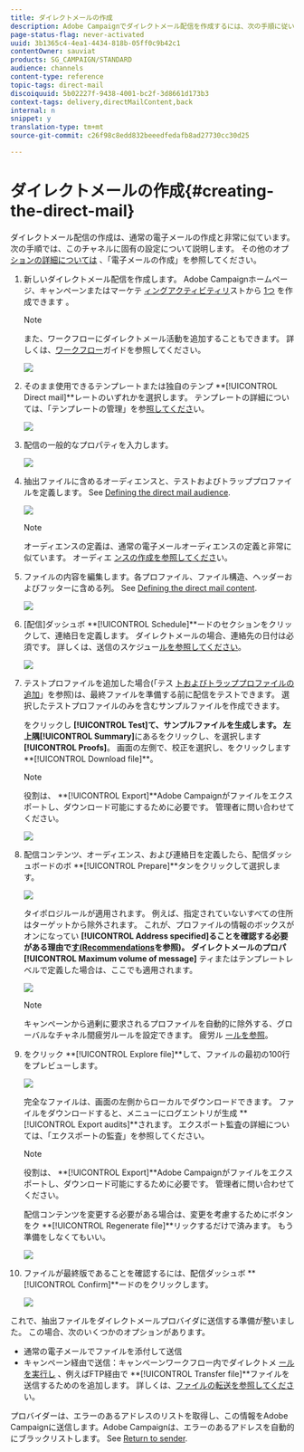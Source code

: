 ```yaml
---
title: ダイレクトメールの作成
description: Adobe Campaignでダイレクトメール配信を作成するには、次の手順に従います。
page-status-flag: never-activated
uuid: 3b1365c4-4ea1-4434-818b-05ff0c9b42c1
contentOwner: sauviat
products: SG_CAMPAIGN/STANDARD
audience: channels
content-type: reference
topic-tags: direct-mail
discoiquuid: 5b02227f-9438-4001-bc2f-3d8661d173b3
context-tags: delivery,directMailContent,back
internal: n
snippet: y
translation-type: tm+mt
source-git-commit: c26f98c8edd832beeedfedafb8ad27730cc30d25

---
```



# ダイレクトメールの作成{#creating-the-direct-mail}

ダイレクトメール配信の作成は、通常の電子メールの作成と非常に似ています。 次の手順では、このチャネルに固有の設定について説明します。 その他のオプ [ションの詳細については](../../channels/using/creating-an-email.md) 、「電子メールの作成」を参照してください。

1. 新しいダイレクトメール配信を作成します。 Adobe Campaignホームページ、キャンペーンまたはマーケテ [ィングアクティビティリ](../../start/using/interface-description.md#home-page)ストから [1つ](../../start/using/marketing-activities.md#creating-a-marketing-activity) を作成できます [](../../start/using/programs-and-campaigns.md#creating-a-campaign)。

   >[!NOTE]
   >
   >また、ワークフローにダイレクトメール活動を追加することもできます。 詳しくは、[ワークフロー](../../automating/using/direct-mail-delivery.md)ガイドを参照してください。

   ![](assets/direct_mail_1.png)

1. そのまま使用できるテンプレートまたは独自のテンプ **[!UICONTROL Direct mail]**レートのいずれかを選択します。 テンプレートの詳細については、「テンプレートの管理」を参[照してくださ](../../start/using/marketing-activity-templates.md)い。

   ![](assets/direct_mail_2.png)

1. 配信の一般的なプロパティを入力します。

   ![](assets/direct_mail_3.png)

1. 抽出ファイルに含めるオーディエンスと、テストおよびトラッププロファイルを定義します。 See [Defining the direct mail audience](../../channels/using/defining-the-direct-mail-audience.md).

   ![](assets/direct_mail_4.png)

   >[!NOTE]
   >
   >オーディエンスの定義は、通常の電子メールオーディエンスの定義と非常に似ています。 オーディエ [ンスの作成を参照してくださ](../../audiences/using/creating-audiences.md)い。

1. ファイルの内容を編集します。各プロファイル、ファイル構造、ヘッダーおよびフッターに含める列。 See [Defining the direct mail content](../../channels/using/defining-the-direct-mail-content.md).

   ![](assets/direct_mail_5.png)

1. [配信]ダッシュボ **[!UICONTROL Schedule]**ードのセクションをクリックして、連絡日を定義します。 ダイレクトメールの場合、連絡先の日付は必須です。 詳しくは、送信のスケジュー[ルを参照してください](../../sending/using/about-scheduling-messages.md)。

   ![](assets/direct_mail_8.png)

1. テストプロファイルを追加した場合(「テス [トおよびトラッププロファイルの追加](../../channels/using/defining-the-direct-mail-audience.md#adding-test-and-trap-profiles)」を参照)は、最終ファイルを準備する前に配信をテストできます。 選択したテストプロファイルのみを含むサンプルファイルを作成できます。

   をクリックし **[!UICONTROL Test]**て、サンプルファイルを生成します。 左上隅**[!UICONTROL Summary]**&#x200B;にあるをクリックし、を選択します **[!UICONTROL Proofs]**。 画面の左側で、校正を選択し、をクリックします**[!UICONTROL Download file]**。

   >[!NOTE]
   >
   >役割は、 **[!UICONTROL Export]**Adobe Campaignがファイルをエクスポートし、ダウンロード可能にするために必要です。 管理者に問い合わせてください。

   ![](assets/direct_mail_19.png)

1. 配信コンテンツ、オーディエンス、および連絡日を定義したら、配信ダッシュボードのボ **[!UICONTROL Prepare]**タンをクリックして選択します。

   ![](assets/direct_mail_16.png)

   タイポロジルールが適用されます。 例えば、指定されていないすべての住所はターゲットから除外されます。 これが、プロファイルの情報のボックスがオンになってい **[!UICONTROL Address specified]**ることを確認する必要がある理由で[す(Recommendations](../../channels/using/about-direct-mail.md#recommendations)を参照)。 ダイレクトメールのプロパ**[!UICONTROL Maximum volume of message]** ティまたはテンプレートレベルで定義した場合は、ここでも適用されます。

   ![](assets/direct_mail_25.png)

   >[!NOTE]
   >
   >キャンペーンから過剰に要求されるプロファイルを自動的に除外する、グローバルなチャネル間疲労ルールを設定できます。 疲労ル [ールを参照](../../administration/using/fatigue-rules.md)。

1. をクリック **[!UICONTROL Explore file]**して、ファイルの最初の100行をプレビューします。

   ![](assets/direct_mail_18.png)

   完全なファイルは、画面の左側からローカルでダウンロードできます。 ファイルをダウンロードすると、メニューにログエントリが生成 **[!UICONTROL Export audits]**されます。 エクスポート監査の詳細については、「エクスポートの監査[](../../administration/using/auditing-export-logs.md)」を参照してください。

   >[!NOTE]
   >
   >役割は、 **[!UICONTROL Export]**Adobe Campaignがファイルをエクスポートし、ダウンロード可能にするために必要です。 管理者に問い合わせてください。

   配信コンテンツを変更する必要がある場合は、変更を考慮するためにボタンをク **[!UICONTROL Regenerate file]**リックするだけで済みます。 もう準備をしなくてもいい。

   ![](assets/direct_mail_21.png)

1. ファイルが最終版であることを確認するには、配信ダッシュボ **[!UICONTROL Confirm]**ードのをクリックします。

   ![](assets/direct_mail_20.png)

これで、抽出ファイルをダイレクトメールプロバイダに送信する準備が整いました。 この場合、次のいくつかのオプションがあります。

* 通常の電子メールでファイルを添付して送信
* キャンペーン経由で送信：キャンペーンワークフロー内でダイレクトメ [ールを実行し](../../automating/using/direct-mail-delivery.md) 、例えばFTP経由で **[!UICONTROL Transfer file]**ファイルを送信するためのを追加します。 詳しくは、[ファイルの転送を参照してくださ](../../automating/using/transfer-file.md)い。

プロバイダーは、エラーのあるアドレスのリストを取得し、この情報をAdobe Campaignに送信します。Adobe Campaignは、エラーのあるアドレスを自動的にブラックリストします。 See [Return to sender](../../channels/using/return-to-sender.md).
